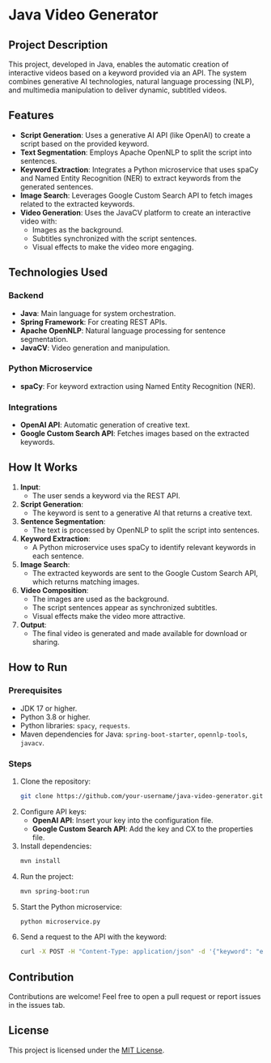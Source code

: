 # Java Video Generator

## Project Description
This project, developed in Java, enables the automatic creation of interactive videos based on a keyword provided via an API. The system combines generative AI technologies, natural language processing (NLP), and multimedia manipulation to deliver dynamic, subtitled videos.

## Features
- **Script Generation**: Uses a generative AI API (like OpenAI) to create a script based on the provided keyword.
- **Text Segmentation**: Employs Apache OpenNLP to split the script into sentences.
- **Keyword Extraction**: Integrates a Python microservice that uses spaCy and Named Entity Recognition (NER) to extract keywords from the generated sentences.
- **Image Search**: Leverages Google Custom Search API to fetch images related to the extracted keywords.
- **Video Generation**: Uses the JavaCV platform to create an interactive video with:
  - Images as the background.
  - Subtitles synchronized with the script sentences.
  - Visual effects to make the video more engaging.

## Technologies Used
### Backend
- **Java**: Main language for system orchestration.
- **Spring Framework**: For creating REST APIs.
- **Apache OpenNLP**: Natural language processing for sentence segmentation.
- **JavaCV**: Video generation and manipulation.

### Python Microservice
- **spaCy**: For keyword extraction using Named Entity Recognition (NER).

### Integrations
- **OpenAI API**: Automatic generation of creative text.
- **Google Custom Search API**: Fetches images based on the extracted keywords.

## How It Works
1. **Input**:
   - The user sends a keyword via the REST API.
2. **Script Generation**:
   - The keyword is sent to a generative AI that returns a creative text.
3. **Sentence Segmentation**:
   - The text is processed by OpenNLP to split the script into sentences.
4. **Keyword Extraction**:
   - A Python microservice uses spaCy to identify relevant keywords in each sentence.
5. **Image Search**:
   - The extracted keywords are sent to the Google Custom Search API, which returns matching images.
6. **Video Composition**:
   - The images are used as the background.
   - The script sentences appear as synchronized subtitles.
   - Visual effects make the video more attractive.
7. **Output**:
   - The final video is generated and made available for download or sharing.

## How to Run
### Prerequisites
- JDK 17 or higher.
- Python 3.8 or higher.
- Python libraries: `spacy`, `requests`.
- Maven dependencies for Java: `spring-boot-starter`, `opennlp-tools`, `javacv`.

### Steps
1. Clone the repository:
   ```bash
   git clone https://github.com/your-username/java-video-generator.git
   ```
2. Configure API keys:
   - **OpenAI API**: Insert your key into the configuration file.
   - **Google Custom Search API**: Add the key and CX to the properties file.
3. Install dependencies:
   ```bash
   mvn install
   ```
4. Run the project:
   ```bash
   mvn spring-boot:run
   ```
5. Start the Python microservice:
   ```bash
   python microservice.py
   ```
6. Send a request to the API with the keyword:
   ```bash
   curl -X POST -H "Content-Type: application/json" -d '{"keyword": "example"}' http://localhost:8080/generate-video
   ```

## Contribution
Contributions are welcome! Feel free to open a pull request or report issues in the issues tab.

## License
This project is licensed under the [MIT License](LICENSE).


